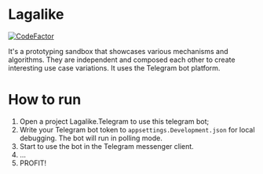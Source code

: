 # Lagalike
[![CodeFactor](https://www.codefactor.io/repository/github/gregoryghost/lagalike/badge)](https://www.codefactor.io/repository/github/gregoryghost/lagalike)

It's a prototyping sandbox that showcases various mechanisms and algorithms.
They are independent and composed each other to create interesting use case variations.
It uses the Telegram bot platform.

# How to run
1. Open a project Lagalike.Telegram to use this telegram bot;
2. Write your Telegram bot token to `appsettings.Development.json` for local debugging. The bot will run in polling mode.
3. Start to use the bot in the Telegram messenger client.
4. ...
5. PROFIT!   
